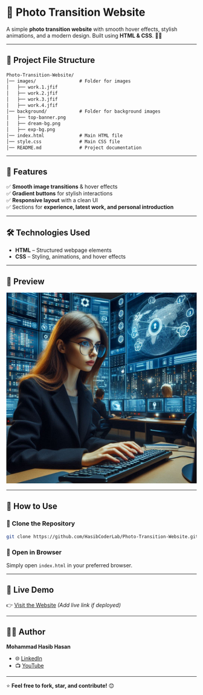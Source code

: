 # 📸 Photo Transition Website

A simple **photo transition website** with smooth hover effects, stylish animations, and a modern design. Built using **HTML & CSS**. 🚀✨  

---

## 📂 Project File Structure  
```
Photo-Transition-Website/
│── images/                # Folder for images
│   ├── work.1.jfif  
│   ├── work.2.jfif  
│   ├── work.3.jfif  
│   ├── work.4.jfif  
│── background/            # Folder for background images
│   ├── top-banner.png  
│   ├── dream-bg.png  
│   ├── exp-bg.png  
│── index.html             # Main HTML file  
│── style.css              # Main CSS file  
│── README.md              # Project documentation  
```

---

## 🚀 Features  
✅ **Smooth image transitions** & hover effects  
✅ **Gradient buttons** for stylish interactions  
✅ **Responsive layout** with a clean UI  
✅ Sections for **experience, latest work, and personal introduction**  

---

## 🛠 Technologies Used  
- **HTML** – Structured webpage elements  
- **CSS** – Styling, animations, and hover effects  

---

## 📸 Preview  
![Website Preview](images/work.1.jfif)  

---

## 🔧 How to Use  
### 🔹 Clone the Repository  
```bash
git clone https://github.com/HasibCoderLab/Photo-Transition-Website.git
```  
### 🔹 Open in Browser  
Simply open `index.html` in your preferred browser.  

---

## 🔗 Live Demo  
👉 [Visit the Website](https://photo-transition-website.vercel.app/) *(Add live link if deployed)*  

---

## 👨‍💻 Author  
**Mohammad Hasib Hasan**  
- 🌐 [LinkedIn](https://www.linkedin.com/in/mohammod-hasib-hasan-coder-boy/)  
- 📺 [YouTube](https://www.youtube.com/@CodeFusionary)  

---

⭐ **Feel free to fork, star, and contribute!** 😊
